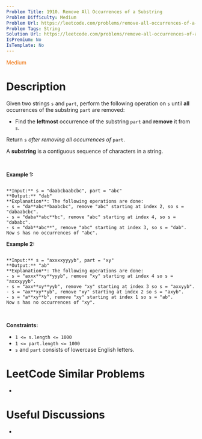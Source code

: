 ```yaml
---
Problem Title: 1910. Remove All Occurrences of a Substring
Problem Difficulty: Medium
Problem Url: https://leetcode.com/problems/remove-all-occurrences-of-a-substring/
Problem Tags: String
Solution Url: https://leetcode.com/problems/remove-all-occurrences-of-a-substring/solution/
IsPremium: No
IsTemplate: No
---
```


<span style="color: rgb(239, 108, 0);">Medium</span>

# Description

Given two strings `s` and `part`, perform the following operation on `s` until **all** occurrences of the substring `part` are removed:


* Find the **leftmost** occurrence of the substring `part` and **remove** it from `s`.


Return `s` *after removing all occurrences of* `part`.


A **substring** is a contiguous sequence of characters in a string.


 


**Example 1:**



```

**Input:** s = "daabcbaabcbc", part = "abc"
**Output:** "dab"
**Explanation**: The following operations are done:
- s = "da**abc**baabcbc", remove "abc" starting at index 2, so s = "dabaabcbc".
- s = "daba**abc**bc", remove "abc" starting at index 4, so s = "dababc".
- s = "dab**abc**", remove "abc" starting at index 3, so s = "dab".
Now s has no occurrences of "abc".

```

**Example 2:**



```

**Input:** s = "axxxxyyyyb", part = "xy"
**Output:** "ab"
**Explanation**: The following operations are done:
- s = "axxx**xy**yyyb", remove "xy" starting at index 4 so s = "axxxyyyb".
- s = "axx**xy**yyb", remove "xy" starting at index 3 so s = "axxyyb".
- s = "ax**xy**yb", remove "xy" starting at index 2 so s = "axyb".
- s = "a**xy**b", remove "xy" starting at index 1 so s = "ab".
Now s has no occurrences of "xy".

```

 


**Constraints:**


* `1 <= s.length <= 1000`
* `1 <= part.length <= 1000`
* `s`​​​​​​ and `part` consists of lowercase English letters.




# LeetCode Similar Problems

- []()

# Useful Discussions

- []()
